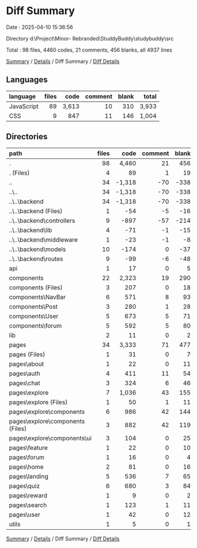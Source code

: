 # Diff Summary

Date : 2025-04-10 15:36:56

Directory d:\\Project\\Minor- Rebranded\\StuddyBuddy\\studybuddy\\src

Total : 98 files,  4460 codes, 21 comments, 456 blanks, all 4937 lines

[Summary](results.md) / [Details](details.md) / Diff Summary / [Diff Details](diff-details.md)

## Languages
| language | files | code | comment | blank | total |
| :--- | ---: | ---: | ---: | ---: | ---: |
| JavaScript | 89 | 3,613 | 10 | 310 | 3,933 |
| CSS | 9 | 847 | 11 | 146 | 1,004 |

## Directories
| path | files | code | comment | blank | total |
| :--- | ---: | ---: | ---: | ---: | ---: |
| . | 98 | 4,460 | 21 | 456 | 4,937 |
| . (Files) | 4 | 89 | 1 | 19 | 109 |
| .. | 34 | -1,318 | -70 | -338 | -1,726 |
| ..\\.. | 34 | -1,318 | -70 | -338 | -1,726 |
| ..\\..\\backend | 34 | -1,318 | -70 | -338 | -1,726 |
| ..\\..\\backend (Files) | 1 | -54 | -5 | -16 | -75 |
| ..\\..\\backend\\controllers | 9 | -897 | -57 | -214 | -1,168 |
| ..\\..\\backend\\lib | 4 | -71 | -1 | -15 | -87 |
| ..\\..\\backend\\middleware | 1 | -23 | -1 | -8 | -32 |
| ..\\..\\backend\\models | 10 | -174 | 0 | -37 | -211 |
| ..\\..\\backend\\routes | 9 | -99 | -6 | -48 | -153 |
| api | 1 | 17 | 0 | 5 | 22 |
| components | 22 | 2,323 | 19 | 290 | 2,632 |
| components (Files) | 3 | 207 | 0 | 18 | 225 |
| components\\NavBar | 6 | 571 | 8 | 93 | 672 |
| components\\Post | 3 | 280 | 1 | 28 | 309 |
| components\\User | 5 | 673 | 5 | 71 | 749 |
| components\\forum | 5 | 592 | 5 | 80 | 677 |
| lib | 2 | 11 | 0 | 2 | 13 |
| pages | 34 | 3,333 | 71 | 477 | 3,881 |
| pages (Files) | 1 | 31 | 0 | 7 | 38 |
| pages\\about | 1 | 22 | 0 | 11 | 33 |
| pages\\auth | 4 | 411 | 11 | 54 | 476 |
| pages\\chat | 3 | 324 | 6 | 46 | 376 |
| pages\\explore | 7 | 1,036 | 43 | 155 | 1,234 |
| pages\\explore (Files) | 1 | 50 | 1 | 11 | 62 |
| pages\\explore\\components | 6 | 986 | 42 | 144 | 1,172 |
| pages\\explore\\components (Files) | 3 | 882 | 42 | 119 | 1,043 |
| pages\\explore\\components\\ui | 3 | 104 | 0 | 25 | 129 |
| pages\\feature | 1 | 22 | 0 | 10 | 32 |
| pages\\forum | 1 | 16 | 0 | 4 | 20 |
| pages\\home | 2 | 81 | 0 | 16 | 97 |
| pages\\landing | 5 | 536 | 7 | 65 | 608 |
| pages\\quiz | 6 | 680 | 3 | 84 | 767 |
| pages\\reward | 1 | 9 | 0 | 2 | 11 |
| pages\\search | 1 | 123 | 1 | 11 | 135 |
| pages\\user | 1 | 42 | 0 | 12 | 54 |
| utils | 1 | 5 | 0 | 1 | 6 |

[Summary](results.md) / [Details](details.md) / Diff Summary / [Diff Details](diff-details.md)